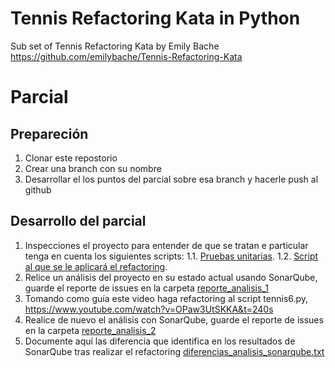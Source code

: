 # Tennis Refactoring Kata in Python

Sub set of Tennis Refactoring Kata by Emily Bache https://github.com/emilybache/Tennis-Refactoring-Kata


# Parcial

## Prepareción

1. Clonar este repostorio
2. Crear una branch con su nombre
3. Desarrollar el los puntos del parcial sobre esa branch y hacerle push al github


## Desarrollo del parcial

1. Inspecciones el proyecto para entender de que se tratan e particular tenga en cuenta los siguientes scripts:
1.1. [Pruebas unitarias](tennis_test.py).
1.2. [Script al que se le aplicará el refactoring](tennis6.py).
2. Relice un análisis del proyecto en su estado actual usando SonarQube, guarde el reporte de issues en la carpeta [reporte_analisis_1](reporte_analisis_1)
3. Tomando como guía este video haga refactoring al script tennis6.py, https://www.youtube.com/watch?v=OPaw3UtSKKA&t=240s
4. Realice de nuevo el análisis con SonarQube, guarde el reporte de issues en la carpeta [reporte_analisis_2](reporte_analisis_2)
5. Documente aquí las diferencia que identifica en los resultados de SonarQube tras realizar el refactoring [diferencias_analisis_sonarqube.txt](diferencias_analisis_sonarqube.txt)
